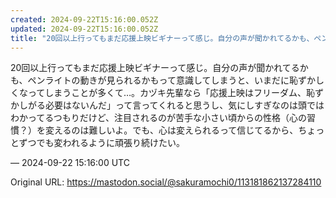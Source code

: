 ```yaml
---
created: 2024-09-22T15:16:00.052Z
updated: 2024-09-22T15:16:00.052Z
title: "20回以上行ってもまだ応援上映ビギナーって感じ。自分の声が聞かれてるかも、ペンラ[...]"
---
```


<p>20回以上行ってもまだ応援上映ビギナーって感じ。自分の声が聞かれてるかも、ペンライトの動きが見られるかもって意識してしまうと、いまだに恥ずかしくなってしまうことが多くて…。カヅキ先輩なら「応援上映はフリーダム、恥ずかしがる必要はないんだ」って言ってくれると思うし、気にしすぎなのは頭ではわかってるつもりだけど、注目されるのが苦手な小さい頃からの性格（心の習慣？）を変えるのは難しいよ。でも、心は変えられるって信じてるから、ちょっとずつでも変われるように頑張り続けたい。</p>

&mdash; 2024-09-22 15:16:00 UTC

Original URL: https://mastodon.social/@sakuramochi0/113181862137284110
